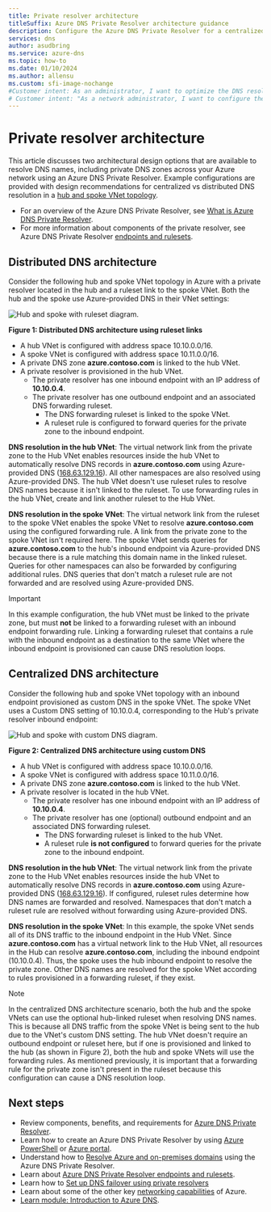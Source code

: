 ```yaml
---
title: Private resolver architecture
titleSuffix: Azure DNS Private Resolver architecture guidance
description: Configure the Azure DNS Private Resolver for a centralized or noncentralized architecture
services: dns
author: asudbring
ms.service: azure-dns
ms.topic: how-to
ms.date: 01/10/2024
ms.author: allensu
ms.custom: sfi-image-nochange
#Customer intent: As an administrator, I want to optimize the DNS resolver configuration in my network.
# Customer intent: "As a network administrator, I want to configure the Azure DNS Private Resolver for both centralized and distributed architectures, so that I can optimize DNS resolution across my Azure VNets efficiently."
---
```


# Private resolver architecture

This article discusses two architectural design options that are available to resolve DNS names, including private DNS zones across your Azure network using an Azure DNS Private Resolver. Example configurations are provided with design recommendations for centralized vs distributed DNS resolution in a [hub and spoke VNet topology](/azure/cloud-adoption-framework/ready/azure-best-practices/hub-spoke-network-topology).

- For an overview of the Azure DNS Private Resolver, see [What is Azure DNS Private Resolver](dns-private-resolver-overview.md). 
- For more information about components of the private resolver, see Azure DNS Private Resolver [endpoints and rulesets](private-resolver-endpoints-rulesets.md).

## Distributed DNS architecture 

Consider the following hub and spoke VNet topology in Azure with a private resolver located in the hub and a ruleset link to the spoke VNet. Both the hub and the spoke use Azure-provided DNS in their VNet settings:

![Hub and spoke with ruleset diagram.](./media/private-resolver-architecture/hub-and-spoke-ruleset.png)

**Figure 1: Distributed DNS architecture using ruleset links**

- A hub VNet is configured with address space 10.10.0.0/16.
- A spoke VNet is configured with address space 10.11.0.0/16.
- A private DNS zone **azure.contoso.com** is linked to the hub VNet.
- A private resolver is provisioned in the hub VNet.
    - The private resolver has one inbound endpoint with an IP address of **10.10.0.4**.
    - The private resolver has one outbound endpoint and an associated DNS forwarding ruleset.
        - The DNS forwarding ruleset is linked to the spoke VNet.
        - A ruleset rule is configured to forward queries for the private zone to the inbound endpoint.

**DNS resolution in the hub VNet**: The virtual network link from the private zone to the Hub VNet enables resources inside the hub VNet to automatically resolve DNS records in **azure.contoso.com** using Azure-provided DNS ([168.63.129.16](../virtual-network/what-is-ip-address-168-63-129-16.md)). All other namespaces are also resolved using Azure-provided DNS. The hub VNet doesn't use ruleset rules to resolve DNS names because it isn't linked to the ruleset. To use forwarding rules in the hub VNet, create and link another ruleset to the Hub VNet.

**DNS resolution in the spoke VNet**: The virtual network link from the ruleset to the spoke VNet enables the spoke VNet to resolve **azure.contoso.com** using the configured forwarding rule. A link from the private zone to the spoke VNet isn't required here. The spoke VNet sends queries for **azure.contoso.com** to the hub's inbound endpoint via Azure-provided DNS because there is a rule matching this domain name in the linked ruleset. Queries for other namespaces can also be forwarded by configuring additional rules. DNS queries that don't match a ruleset rule are not forwarded and are resolved using Azure-provided DNS. 

> [!IMPORTANT]
> In this example configuration, the hub VNet must be linked to the private zone, but must **not** be linked to a forwarding ruleset with an inbound endpoint forwarding rule. Linking a forwarding ruleset that contains a rule with the inbound endpoint as a destination to the same VNet where the inbound endpoint is provisioned can cause DNS resolution loops.

## Centralized DNS architecture

Consider the following hub and spoke VNet topology with an inbound endpoint provisioned as custom DNS in the spoke VNet. The spoke VNet uses a Custom DNS setting of 10.10.0.4, corresponding to the Hub's private resolver inbound endpoint:

![Hub and spoke with custom DNS diagram.](./media/private-resolver-architecture/hub-and-spoke-custom-dns.png)

**Figure 2: Centralized DNS architecture using custom DNS**

- A hub VNet is configured with address space 10.10.0.0/16.
- A spoke VNet is configured with address space 10.11.0.0/16.
- A private DNS zone **azure.contoso.com** is linked to the hub VNet.
- A private resolver is located in the hub VNet.
    - The private resolver has one inbound endpoint with an IP address of **10.10.0.4**.
    - The private resolver has one (optional) outbound endpoint and an associated DNS forwarding ruleset.
        - The DNS forwarding ruleset is linked to the hub VNet.
        - A ruleset rule **is not configured** to forward queries for the private zone to the inbound endpoint.

**DNS resolution in the hub VNet**: The virtual network link from the private zone to the Hub VNet enables resources inside the hub VNet to automatically resolve DNS records in **azure.contoso.com** using Azure-provided DNS ([168.63.129.16](../virtual-network/what-is-ip-address-168-63-129-16.md)). If configured, ruleset rules determine how DNS names are forwarded and resolved.  Namespaces that don't match a ruleset rule are resolved without forwarding using Azure-provided DNS. 

**DNS resolution in the spoke VNet**: In this example, the spoke VNet sends all of its DNS traffic to the inbound endpoint in the Hub VNet. Since **azure.contoso.com** has a virtual network link to the Hub VNet, all resources in the Hub can resolve **azure.contoso.com**, including the inbound endpoint (10.10.0.4). Thus, the spoke uses the hub inbound endpoint to resolve the private zone. Other DNS names are resolved for the spoke VNet according to rules provisioned in a forwarding ruleset, if they exist.

> [!NOTE]
> In the centralized DNS architecture scenario, both the hub and the spoke VNets can use the optional hub-linked ruleset  when resolving DNS names. This is because all DNS traffic from the spoke VNet is being sent to the hub due to the VNet's custom DNS setting. The hub VNet doesn't require an outbound endpoint or ruleset here, but if one is provisioned and linked to the hub (as shown in Figure 2), both the hub and spoke VNets will use the forwarding rules. As mentioned previously, it is important that a forwarding rule for the private zone isn't present in the ruleset because this configuration can cause a DNS resolution loop.

## Next steps

* Review components, benefits, and requirements for [Azure DNS Private Resolver](dns-private-resolver-overview.md).
* Learn how to create an Azure DNS Private Resolver by using [Azure PowerShell](./dns-private-resolver-get-started-powershell.md) or [Azure portal](./dns-private-resolver-get-started-portal.md).
* Understand how to [Resolve Azure and on-premises domains](private-resolver-hybrid-dns.md) using the Azure DNS Private Resolver.
* Learn about [Azure DNS Private Resolver endpoints and rulesets](private-resolver-endpoints-rulesets.md).
* Learn how to [Set up DNS failover using private resolvers](tutorial-dns-private-resolver-failover.md)
* Learn about some of the other key [networking capabilities](../networking/fundamentals/networking-overview.md) of Azure.
* [Learn module: Introduction to Azure DNS](/training/modules/intro-to-azure-dns).
